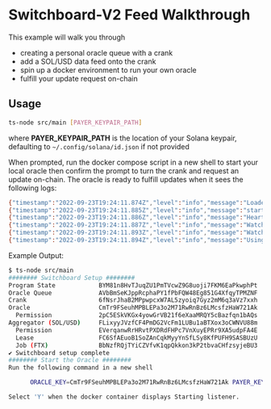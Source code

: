 # Switchboard-V2 Feed Walkthrough

This example will walk you through

- creating a personal oracle queue with a crank
- add a SOL/USD data feed onto the crank
- spin up a docker environment to run your own oracle
- fulfill your update request on-chain

## Usage

```bash
ts-node src/main [PAYER_KEYPAIR_PATH]
```

where **PAYER_KEYPAIR_PATH** is the location of your Solana keypair, defaulting
to `~/.config/solana/id.json` if not provided

When prompted, run the docker compose script in a new shell to start your local
oracle then confirm the prompt to turn the crank and request an update on-chain.
The oracle is ready to fulfill updates when it sees the following logs:

```bash
{"timestamp":"2022-09-23T19:24:11.874Z","level":"info","message":"Loaded 1000 nonce accounts"}
{"timestamp":"2022-09-23T19:24:11.885Z","level":"info","message":"started health check handler"}
{"timestamp":"2022-09-23T19:24:11.886Z","level":"info","message":"Heartbeat routine started with an interval of 15 seconds."}
{"timestamp":"2022-09-23T19:24:11.887Z","level":"info","message":"Watching event: AggregatorOpenRoundEvent ..."}
{"timestamp":"2022-09-23T19:24:11.893Z","level":"info","message":"Watching event: VrfRequestRandomnessEvent ..."}
{"timestamp":"2022-09-23T19:24:11.894Z","level":"info","message":"Using default performance monitoring"}
```

Example Output:

```bash
$ ts-node src/main
######## Switchboard Setup ########
Program State            BYM81n8HvTJuqZU1PmTVcwZ9G8uoji7FKM6EaPkwphPt
Oracle Queue             AVbBmSeKJppRcphaPY1fPbFQW48Eg851G4XfqyTPMZNF
Crank                    6fNsrJhaB2MPpwpcxW7AL5zyoiq7Gyz2mM6q3aVz7xxh
Oracle                   CmTr9FSeuhMPBLEPa3o2M71RwRnBz6LMcsfzHaW721Ak
  Permission             2pC5ESkVKGx4yowGrVB21f6eXaaMRQY5cBazfqn1bAQs
Aggregator (SOL/USD)     FLixyyJVzfCF4PmDG2VcFm1LUBu1aBTXox3oCWNVU88m
  Permission             EVerqanwRrHRvtPXDRdFHPc7VnXuyEPRr9XA5udpFA4E
  Lease                  FC6SfAEuoB1SoZAnCqkMyyYnSfLSy8KfPUFH9SASBUzU
  Job (FTX)              BbNzfRQjTYiCZVfvK1qpQkkon3kP2tbvaCHfzsyjeBU3
✔ Switchboard setup complete
######## Start the Oracle ########
Run the following command in a new shell

      ORACLE_KEY=CmTr9FSeuhMPBLEPa3o2M71RwRnBz6LMcsfzHaW721Ak PAYER_KEYPAIR=/Users/switchboard/.config/solana/id.json RPC_URL=https://api.devnet.solana.com docker-compose up

Select 'Y' when the docker container displays Starting listener.